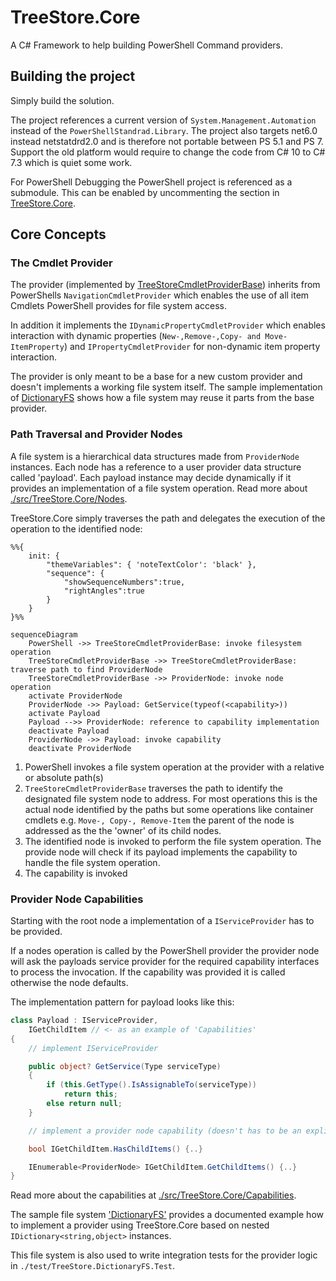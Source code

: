 # TreeStore.Core

A C# Framework to help building PowerShell Command providers. 

## Building the project
Simply build the solution. 

The project references  a current version of `System.Management.Automation` instead of the `PowerShellStandrad.Library`. The project also targets net6.0 instead netstatdrd2.0 and is therefore not portable between PS 5.1 and PS 7. Support the old platform would require to change the code from C# 10 to C# 7.3 which is quiet some work. 

For PowerShell Debugging the PowerShell project is referenced as a submodule. This can be enabled by uncommenting the section in [TreeStore.Core](src/TreeStore.Core/TreeStore.Core.csproj). 

## Core Concepts

### The Cmdlet Provider

The provider (implemented by [TreeStoreCmdletProviderBase](./src/TreeStoreCmdletProviderBase/Providers/PowershellFileSystemDriveInfo.cs)) inherits from PowerShells `NavigationCmdletProvider` which enables the use of all item Cmdlets PowerShell provides for file system access.

In addition it implements the `IDynamicPropertyCmdletProvider` which enables interaction with dynamic properties (`New-,Remove-,Copy- and Move-ItemProperty`) and `IPropertyCmdletProvider` for non-dynamic item property interaction.

The provider is only meant to be a base for a new custom provider and doesn't implements a working file system itself. The sample implementation of [DictionaryFS](./src/TreeStore.DictionaryFS/readme.md) shows how a file system may reuse it parts from the base provider.

### Path Traversal and Provider Nodes

A file system is a hierarchical data structures made from `ProviderNode` instances. Each node has a reference to a user provider data structure called 'payload'. Each payload instance may decide dynamically if it provides an implementation of a file system operation. Read more about [./src/TreeStore.Core/Nodes](src/TreeStore.Core/Nodes/readme.md).

TreeStore.Core simply traverses the path and delegates the execution of the operation to the  identified node:

```mermaid
%%{
	init: { 
		"themeVariables": { 'noteTextColor': 'black' },
		"sequence": { 
			"showSequenceNumbers":true,
			"rightAngles":true
		}
	}
}%%

sequenceDiagram
    PowerShell ->> TreeStoreCmdletProviderBase: invoke filesystem operation
    TreeStoreCmdletProviderBase ->> TreeStoreCmdletProviderBase: traverse path to find ProviderNode
    TreeStoreCmdletProviderBase ->> ProviderNode: invoke node operation
    activate ProviderNode
    ProviderNode ->> Payload: GetService(typeof(<capability>))
    activate Payload
    Payload -->> ProviderNode: reference to capability implementation
    deactivate Payload
    ProviderNode ->> Payload: invoke capability 
    deactivate ProviderNode
```
1. PowerShell invokes a file system operation at the provider with a relative or absolute path(s)
2. `TreeStoreCmdletProviderBase` traverses the path to identify the designated file system node to address. For most operations this is the actual node identified by the paths but some operations like container cmdlets e.g.  `Move-, Copy-, Remove-Item` the parent of the node is addressed as the the 'owner' of its child nodes.
3. The identified node is invoked to perform the file system operation. The provide node will check if its payload implements the capability to handle the file system operation.
4. The capability is invoked 

### Provider Node Capabilities
Starting with the root node a implementation of a `IServiceProvider` has to be provided.

If a nodes operation is called by the PowerShell provider the provider node will ask the payloads service provider for the required capability interfaces to process the invocation.
If the capability was provided it is called otherwise the node defaults.

The implementation pattern for payload looks like this:

```csharp
class Payload : IServiceProvider, 
    IGetChildItem // <- as an example of 'Capabilities'
{
    // implement IServiceProvider

    public object? GetService(Type serviceType)
    {
        if (this.GetType().IsAssignableTo(serviceType))
            return this;
        else return null;
    }

    // implement a provider node capability (doesn't has to be an explicit interface implementation)

    bool IGetChildItem.HasChildItems() {..}

    IEnumerable<ProviderNode> IGetChildItem.GetChildItems() {..}
}
```

Read more about the capabilities at [./src/TreeStore.Core/Capabilities](./src/TreeStore.Core/Capabilities/readme.md).

The sample file system  ['DictionaryFS'](src/TreeStore.DictionaryFS/readme.md) provides a documented example how to implement a provider using TreeStore.Core based on nested `IDictionary<string,object>` instances.

This file system is also used to write integration tests for the provider logic in `./test/TreeStore.DictionaryFS.Test`.

